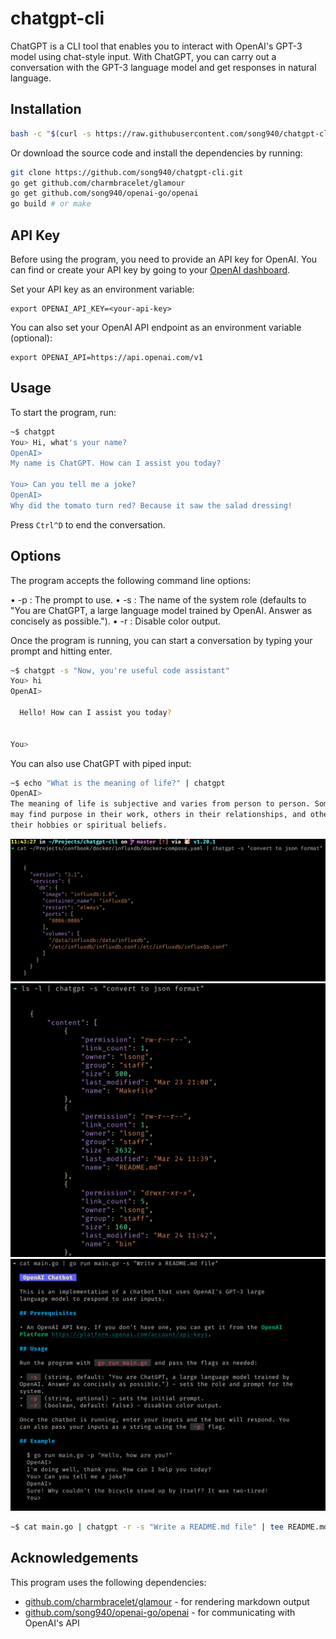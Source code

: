# chatgpt-cli

ChatGPT is a CLI tool that enables you to interact with OpenAI's GPT-3 model
using chat-style input. With ChatGPT, you can carry out a conversation with
the GPT-3 language model and get responses in natural language.

## Installation

```bash
bash -c "$(curl -s https://raw.githubusercontent.com/song940/chatgpt-cli/master/install.sh)"
```

Or download the source code and install the dependencies by running:

```bash
git clone https://github.com/song940/chatgpt-cli.git
go get github.com/charmbracelet/glamour
go get github.com/song940/openai-go/openai
go build # or make
```

## API Key

Before using the program, you need to provide an API key for OpenAI. You can find or create your API key by going to your [OpenAI dashboard](https://beta.openai.com/account/api-keys).

Set your API key as an environment variable:

```
export OPENAI_API_KEY=<your-api-key>
```

You can also set your OpenAI API endpoint as an environment variable (optional):

```
export OPENAI_API=https://api.openai.com/v1
```

## Usage

To start the program, run:

```bash
~$ chatgpt
You> Hi, what's your name?
OpenAI>
My name is ChatGPT. How can I assist you today?

You> Can you tell me a joke?
OpenAI>
Why did the tomato turn red? Because it saw the salad dressing!
```

Press `Ctrl^D` to end the conversation.

## Options

  The program accepts the following command line options:

  •  -p : The prompt to use.
  •  -s : The name of the system role (defaults to "You are ChatGPT, a large
  language model trained by OpenAI. Answer as concisely as possible.").
  •  -r : Disable color output.

Once the program is running, you can start a conversation by typing your prompt and hitting enter. 

```bash
~$ chatgpt -s "Now, you're useful code assistant"
You> hi
OpenAI>

  Hello! How can I assist you today?


You>
```

You can also use ChatGPT with piped input:

```bash
~$ echo "What is the meaning of life?" | chatgpt
OpenAI>
The meaning of life is subjective and varies from person to person. Some
may find purpose in their work, others in their relationships, and others in
their hobbies or spiritual beliefs.
```

![](./images/chatgpt-cli-convert-to-json.png)
![](./images/chatgpt-cli-work-with-ls.png)
![](./images/chatgpt-cli-write-readme.png)

```bash
~$ cat main.go | chatgpt -r -s "Write a README.md file" | tee README.md
```

## Acknowledgements

This program uses the following dependencies:

- [github.com/charmbracelet/glamour](https://github.com/charmbracelet/glamour) - for rendering markdown output
- [github.com/song940/openai-go/openai](https://github.com/song940/openai-go) - for communicating with OpenAI's API
